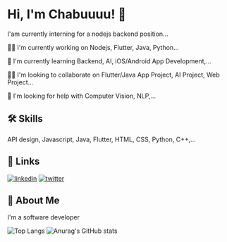 
# Hi, I'm Chabuuuu! 👋

I'am currently interning for a nodejs backend position...

👩‍💻 I'm currently working on Nodejs, Flutter, Java, Python...

🧠 I'm currently learning Backend, AI, iOS/Android App Development,...

👯‍♀️ I'm looking to collaborate on Flutter/Java App Project, AI Project, Web Project...

🤔 I'm looking for help with Computer Vision, NLP,...


## 🛠 Skills
API design, Javascript, Java, Flutter, HTML, CSS, Python, C++,...


## 🔗 Links
[![linkedin](https://img.shields.io/badge/linkedin-0A66C2?style=for-the-badge&logo=linkedin&logoColor=white)](https://vn.linkedin.com/in/thinhhaphu33 )
[![twitter](https://img.shields.io/badge/twitter-1DA1F2?style=for-the-badge&logo=twitter&logoColor=white)](https://twitter.com/ChaBu1182432 )


## 🚀 About Me
I'm a software developer

![Top Langs](https://github-readme-stats.vercel.app/api/top-langs/?username=chabuuuu&layout=compact&bg_color=21314f&text_color=ffffff)
![Anurag's GitHub stats](https://github-readme-stats.vercel.app/api?username=chabuuuu&show_icons=true&theme=prussian&bg_color=21314f&text_color=ffffff)   


